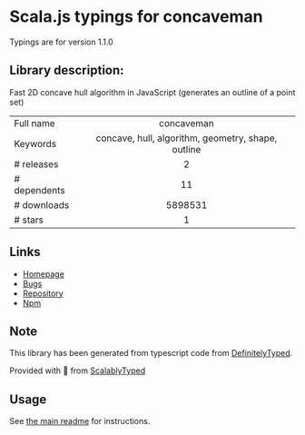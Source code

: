 
# Scala.js typings for concaveman

Typings are for version 1.1.0

## Library description:
Fast 2D concave hull algorithm in JavaScript (generates an outline of a point set)

|                    |                 |
| ------------------ | :-------------: |
| Full name          | concaveman |
| Keywords           | concave, hull, algorithm, geometry, shape, outline |
| # releases         | 2 |
| # dependents       | 11 |
| # downloads        | 5898531 |
| # stars            | 1 |

## Links
- [Homepage](https://github.com/mapbox/concaveman#readme)
- [Bugs](https://github.com/mapbox/concaveman/issues)
- [Repository](https://github.com/mapbox/concaveman)
- [Npm](https://www.npmjs.com/package/concaveman)
    


## Note
This library has been generated from typescript code from [DefinitelyTyped](https://definitelytyped.org).

Provided with :purple_heart: from [ScalablyTyped](https://github.com/oyvindberg/ScalablyTyped)

## Usage
See [the main readme](../../readme.md) for instructions.


